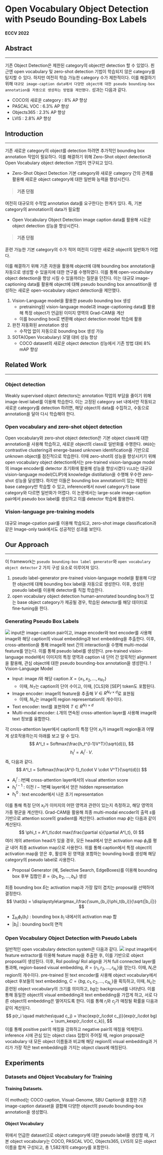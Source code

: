 # Open Vocabulary Object Detection with Pseudo Bounding-Box Labels

#### ECCV 2022
## Abstract
---
기존 Object Detection은 제한된 category의 object만 detection 할 수 있었다. 쵠근엔 open vocabulary 및 zero-shot detection 기법이 학습되지 않은 category를 탐지할 수 있다. 하지만 여전히 학습 가능한 category 수가 제한적이다. 이를 해결하기 위해 `대규모 image-caption data에서 다양한 object에 대한 pseudo bounding-box annotation을 자동으로 생성하는 방법을 제안했다.` 성과는 다음과 같다.
- COCO의 새로운 category : 8% AP 향상
- PASCAL VOC : 6.3% AP 향상
- Objects365 : 2.3% AP 향상
- LVIS : 2.8% AP 향상

## Introduction
---
기존 새로운 category의 object를 detection 하려면 추가적인 bounding box annotation 작업이 필요하다. 이를 해결하기 위해 Zero-Shot object detection과 Open Vocabulary object detection 기법이 연구되고 있다.
- Zero-Shot Object Detection
기본 category와 새로운 category 간의 관계를 활용해 새로운 object category에 대한 일반화 능력을 향상시킨다.
> #### 기존 단점
여전히 대규모의 수작업 annotation data를 요구한다는 한계가 있다. 즉, 기본 category의 annotation의 data가 필요함
- Open Vocabulary Object Detection
image caption data를 활용해 시로운 object detection 성능을 향상시킨다.
> #### 기존 단점
훈련 가능한 기본 category의 수가 적어 여전히 다양한 새로운 object의 일반화가 어렵다.

이를 해결하기 위해 기존 자원을 활용해 object에 대해 bounding box annotation을 자동으로 생성할 수 있을지에 대한 연구를 수행하였다. 이를 통해 open-vocabulary object detection을 향상 시킬 수 있을까라는 질문을 던진다.
이는 대규모 image-captioning data를 활용해 object에 대해 pseudo bounding box annoatition을 생성하는 새로운 open-vocabulary object detection을 제안했다.

1. Vision-Language model을 활용한 pseudo bounding box 생성
	- pretraining된 vision-language model과 image-captioning data를 활용해 특정 object가 언급된 이미지 영역의 Grad-CAM을 계산
	- 이를 bounding box로 변환해 object detection model 학습에 활용
2. 완전 자동화된 annotation 생성
	- 수작업 없이 자동으로 bounding box 생성 가능
3. SOTA(Open Vocabulary) 모델 대비 성능 향상
	- COCO dataset의 새로운 object detection 성능에서 기존 방법 대비 8% mAP 향상
    
## Related Work
---
### Object detection
Weakly supervised object detectors는 annotation 작업의 부담을 줄이기 위해 image-level label를 이용해 학습한다. 이는 고정된 category set 내에서만 작동되고 새로운 category를 detection 하려면, 해당 object의 data를 수집하고, 수동으로 annotation을 달아 다시 학습해야 한다.
### Open vocabulary and zero-shot object detection
Open vocabulary와 zero-shot object detection은 기본 object class에 대한 annotation을 사용해 학습하고, 새로운 object의 class로 일반화를 수행한다.
`OREO`는 contrastive clustering과 energe-based unknown identification을 기반으로 unknown object를 점진적으로 학습한다. 이때 zero-shot의 성능을 향상시키기 위해 open vocabulary object detection에서는 pre-trained vision-language model의 image encoder를 detector 초기화에 활용해 성능을 향상시켰다
`ViLD`는 대규모 vision-language model(CLIP)에 knowledge distillation을 수행해 우수한 zero-shot 성능을 달성했다.
하지만 이들은 bounding box annotation이 있는 제한된 base category만 학습할 수 있고, inference에서 novel category가 base category와 다르면 일반화가 어렵다.
이 논문에서는 large-scale image-caption pair에서 pseudo box label를 생성하고 이를 detector 학습에 활용한다.
### Vision-language pre-training models
대규모 image-cpation pair를 이용해 학습되고, zero-shot image classification과 같은 Image-only task에서도 성공적인 성과를 보인다.

## Our Approach
---
이 framework는 `pseudo bounding-box label generator`와 `open vocabulary object detector` 2 가지 구성 요소로 이루어져 있다.

1. pseudo label-generator
pre-trained vision-language model을 활용해 다양한 object에 대해 bounding box label을 자동으로 생성한다. 이후, 생성된 pseudo label를 이용해 detector를 직접 학습한다.
2. open vocabulary object detection
human-annotated bounding box가 있는 base object category가 제공될 경우, 학습된 detector를 해당 데이터로 fine-tuning을 한다.

### Generating Pseudo Box Labels
![](https://velog.velcdn.com/images/hyeonsoo2002/post/1b0855eb-98f6-4cd3-a0dc-950be49fe231/image.png)
input은 image-caption pair이고, image encoder와 text encoder를 사용해 image와 해당 caption의 visual embedding과 text embedding을 추출한다. 이후, cross-attention을 통해 image와 text 간의 interaction을 수행해 multi-modal feature를 얻는다.
이를 통해 pseudo label를 생성한다. pre-trained vision-language model에서 이미지의 특정 영역과 caption 내 단어 간 암묵적인 alignment을 활용해, 관심 object에 대한 pseudo bounding-box annotation을 생성한다.
! Vision-Language Model
- Input: image $I$와 해당 caption $X = \{x_1, x_2, ..., x_{N_T}\}$ 
    - 이때, $N_T$는 caption의 단어 수이고, 이때, [CLS]와 [SEP] token도 포함된다.
- Image encoder: image의 feature을 추출해 $V \in R^{N_V\times d}$로 표현됨
    - 이때, $N_V$는 image의 region representation의 개수이다.
- Text encoder: text를 표현하여 $T \in R^{N_T\times d}$
- Multi-modal encoder: $L$개의 연속된 cross-attention layer를 사용해 image와 text 정보를 융합한다.

각 cross-attention layer에서 caption의 특정 단어 $x_t$가 image의 region들과 어떻게 상호작용하는지 아래를 보고 알 수 있다.
$$
A^l_t = Softmax(\frac{h_t^{l-1}V^T}{\sqrt{d}}),
$$
$$
h^l_t = A^l_t\cdot V.
$$
즉, 다음과 같다.
$$
A^l_t = Softmax(\frac{A^{l-1}_t\cdot V \cdot V^T}{\sqrt{d}})
$$
- $A^l_t$ : $l$번째 cross-attention layer에서의 visual attention score
- $h^{l-1}_t$ : 이전 $l-1$번째 layer에서 얻은 hidden representation
- $h^0_t$ : text encoder에서 나온 초기 representation

이를 통해 특정 단어 $x_t$가 이미지의 어떤 영역과 관련이 있는지 측정하고, 해당 영역의 가중 평균을 계산한다.
Grad-CAM을 활용해 최종 multi-modal encoder의 출력 $s$를 기반으로 attention score의 gradient를 계산한다.
activation map $\phi$는 다음과 같이 계산된다.
$$
\phi_t = A^l_t\cdot max(\frac{\partial s}{\partial A^l_t}, 0)
$$
여러 개의 attention head가 있을 경우, 모든 head에서 얻은 activation map $\phi_t$를 평균 내어 최종 activation map으로 사용한다.
위를 통해 caption에서 특정 object의 activation map을 얻은 후, 활성화 된 영역을 포함하는 bounding box를 생성해 해당 category의 pseudo label로 사용한다.
- Proposal Generator (예, Selective Search, EdgeBoxes)를 이용해 bounding box 후부 집합인 $B = \{b_1, b_2, ..., b_k\}$ 생성

최종 bounding box $\hat{b}$는 activation map과 가장 많이 겹치는 proposal을 선택하여 결정한다.
$$
\hat{b} = \displaystyle\argmax_i\frac{\sum_{b_i}\phi_t(b_i)}{\sqrt{|b_i|}}
$$
- $\sum_{b_i}\phi_t(b_i)$ : bounding box $b_i$ 내에서의 activation map 합
- $|b_i|$ : bounding box의 면적
### Open Vocabulary Object Detection with Pseudo Labels
일반적인 open vocabulary detection system은 다음과 같다.
![](https://velog.velcdn.com/images/hyeonsoo2002/post/ca5cabfb-dfbe-4a88-a34f-a28fd82f67b4/image.png)
input image에서 feature extractor를 이용해 feature map을 추출한 후, 이를 기반으로 object proposal이 생성된다. 이후, RoI pooling/ RoI align을 거쳐 full connected layer를 통과해, region-based visual embedding, $R = \{r_1, r_2, ..., r_{N_r}\}$을 얻는다. 이때, $N_r$은 region의 개수이다.
pre-trained 된 text encoder를 사용해 object vocabulary에서 object 후보들의 text embedding, $C = \{bg, c_1, c_2, ..., c_{N_c}\}$을 획득하고, 이때, $N_c$는 훈련된 object vocabulary의 크기를 의미하고, $bg$는 background를 나타낸다. 이를 통해 동일한 object의 visual embedding과 text embedding을 가깝게 하고, 서로 다른 object의 embedding은 멀어지도록 한다. 이를 통해 $r_i$와 $c_j$가 매칭될 확률을 다음과 같이 계산된다.
$$
p(r_i \quad matches\quad c_j) = \frac{exp(r_i\cdot c_j)}{exp(r_i\cdot bg) + \sum_kexp(r_i\cdot c_k)},
$$
이를 통해 positive pair의 매칭을 강화하고 negative pair의 매칭을 억제한다.
inference 시에 관심 있는 object class 집합이 주어질 때, region proposal은 vocabulary 내 모든 object 이름들과 비교해 해당 region의 visual embedding과 거리가 가장 작은 text embedding을 가지는 object class에 매칭된다.
## Experiments
### Datasets and Object Vocabulary for Training
#### Training Datasets.
이 mothod는 COCO caption, Visual-Genome, SBU Caption을 포함한 기존 image-caption dataset을 결합해 다양한 object의 pseudo bounding-box annotation을 생성했다.
#### Object Vocabulary
위에서 언급한 dataset으로 object category에 대한 pseudo label을 생성할 때, 기본 object vocabulary는 COCO, PASCAL VOC, Objects365, LVIS의 모든 object 이름을 합쳐 구성되고, 총 1,582개의 category를 포함한다.
